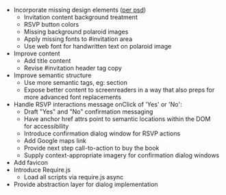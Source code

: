 * Incorporate missing design elements ([per psd](psd/Desktop-Site.psd))
  - Invitation content background treatment
  - RSVP button colors
  - Missing background polaroid images
  - Apply missing fonts to #invitation area
  - Use web font for handwritten text on polaroid image
* Improve content
  - Add title content
  - Revise #invitation header tag copy
* Improve semantic structure
  - Use more semantic tags, eg: section
  - Expose better content to screenreaders in a way that also preps for
    more advanced font replacements
* Handle RSVP interactions message onClick of 'Yes' or 'No':
  - Draft "Yes" and "No" confirmation messaging
  - Have anchor href attrs point to semantic locations within the DOM
    for accessibility
  - Introduce confirmation dialog window for RSVP actions
  - Add Google maps link
  - Provide next step call-to-action to buy the book
  - Supply context-appropriate imagery for confirmation dialog windows
* Add favicon
* Introduce Require.js
  - Load all scripts via require.js async
* Provide abstraction layer for dialog implementation

